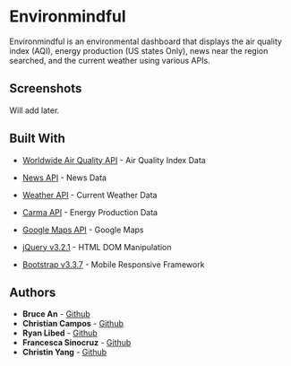 # Environmindful

Environmindful is an environmental dashboard that displays the air quality index (AQI), energy production (US states Only), news near the region searched, and the current weather using various APIs. 

## Screenshots
Will add later.

## Built With

* [Worldwide Air Quality API](http://aqicn.org//here/) - Air Quality Index Data
* [News API](https://newsapi.org/) - News Data
* [Weather API](https://openweathermap.org/api) - Current Weather Data
* [Carma API](http://carma.org/api/) - Energy Production Data
* [Google Maps API](https://developers.google.com/maps/) - Google Maps

* [jQuery v3.2.1](https://jquery.com/) - HTML DOM Manipulation
* [Bootstrap v3.3.7](https://getbootstrap.com/docs/3.3/) - Mobile Responsive Framework



## Authors

* **Bruce An** - [Github](https://github.com/brucean52)
* **Christian Campos** - [Github](https://github.com/camposss)
* **Ryan Libed** - [Github](https://github.com/rslibed)
* **Francesca Sinocruz** - [Github](https://github.com/csinocruz)
* **Christin Yang** - [Github](https://github.com/xxy130330)
